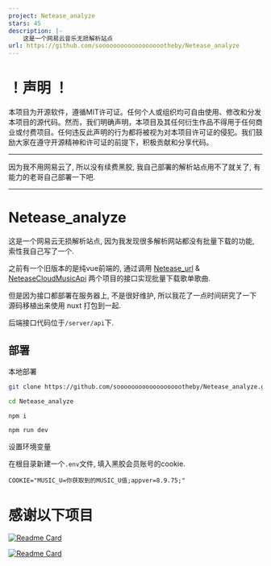 ```yaml
---
project: Netease_analyze
stars: 45
description: |-
    这是一个网易云音乐无损解析站点
url: https://github.com/sooooooooooooooooootheby/Netease_analyze
---
```


# ！声明 ！

本项目为开源软件，遵循MIT许可证。任何个人或组织均可自由使用、修改和分发本项目的源代码。然而，我们明确声明，本项目及其任何衍生作品不得用于任何商业或付费项目。任何违反此声明的行为都将被视为对本项目许可证的侵犯。我们鼓励大家在遵守开源精神和许可证的前提下，积极贡献和分享代码。

---

因为我不用网易云了, 所以没有续费黑胶, 我自己部署的解析站点用不了就关了, 有能力的老哥自己部署一下吧.

---

# Netease_analyze

这是一个网易云无损解析站点, 因为我发现很多解析网站都没有批量下载的功能, 索性我自己写了一个.

之前有一个旧版本的是纯vue前端的, 通过调用 [Netease_url](https://github.com/Suxiaoqinx/Netease_url) & [NeteaseCloudMusicApi](https://github.com/sooooooooooooooooootheby/NeteaseCloudMusicApi) 两个项目的接口实现批量下载歌单歌曲.

但是因为接口都部署在服务器上, 不是很好维护, 所以我花了一点时间研究了一下源码移植出来使用 nuxt 打包到一起.

后端接口代码位于`/server/api`下.

## 部署

本地部署

```bash
git clone https://github.com/sooooooooooooooooootheby/Netease_analyze.git

cd Netease_analyze

npm i

npm run dev
```

设置环境变量

在根目录新建一个`.env`文件, 填入黑胶会员账号的cookie.

```
COOKIE="MUSIC_U=你获取到的MUSIC_U值;appver=8.9.75;"
```

# 感谢以下项目

[![Readme Card](https://github-readme-stats.vercel.app/api/pin/?username=Suxiaoqinx&repo=Netease_url)](https://github.com/Suxiaoqinx/Netease_url)

[![Readme Card](https://github-readme-stats.vercel.app/api/pin/?username=Binaryify&repo=NeteaseCloudMusicApi)](https://github.com/Binaryify/NeteaseCloudMusicApi)

